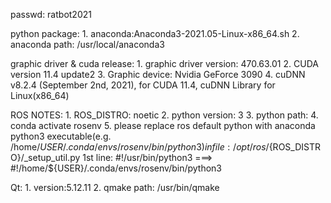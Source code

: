 passwd: ratbot2021

python package:
	1. anaconda:Anaconda3-2021.05-Linux-x86_64.sh
	2. anaconda path: /usr/local/anaconda3
	
graphic driver & cuda release:
	1. graphic driver version: 470.63.01
	2. CUDA version 11.4 update2
	3. Graphic device: Nvidia GeForce 3090
	4. cuDNN v8.2.4 (September 2nd, 2021), for CUDA 11.4, cuDNN Library for Linux(x86_64)
	
ROS NOTES:
	1. ROS_DISTRO: noetic
	2. python version: 3
	3. python path:
	4. conda activate rosenv
	5. please replace ros default python with anaconda python3 executable(e.g. /home/${USER}/.conda/envs/rosenv/bin/python3) in file: /opt/ros/${ROS_DISTRO}/_setup_util.py 1st line:
		#!/usr/bin/python3 ===> #!/home/${USER}/.conda/envs/rosenv/bin/python3
	
Qt:
	1. version:5.12.11
	2. qmake path: /usr/bin/qmake
